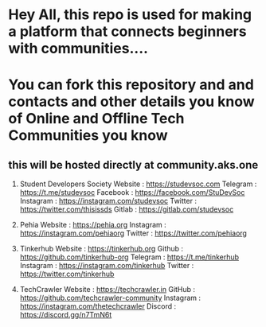 # Hey All, this repo is used for making a platform that connects beginners with communities....
# You can fork this repository and and contacts and other details you know of Online and Offline Tech Communities you know
## this will be hosted directly at community.aks.one

1. Student Developers Society
Website : https://studevsoc.com
Telegram : https://t.me/studevsoc
Facebook : https://facebook.com/StuDevSoc
Instagram : https://instagram.com/studevsoc
Twitter : https://twitter.com/thisissds
Gitlab : https://gitlab.com/studevsoc

2. Pehia
Website : https://pehia.org
Instagram : https://instagram.com/pehiaorg
Twitter : https://twitter.com/pehiaorg

3. Tinkerhub
Website : https://tinkerhub.org
Github : https://github.com/tinkerhub-org
Telegram : https://t.me/tinkerhub
Instagram : https://instagram.com/tinkerhub
Twitter : https://twitter.com/tinkerhub

4. TechCrawler
Website : https://techcrawler.in
GitHub : https://github.com/techcrawler-community
Instagram : https://instagram.com/thetechcrawler
Discord : https://discord.gg/n7TmN6t
